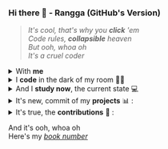 ### Hi there 👋 - Rangga (GitHub's Version)

<!--
**ranggakd/ranggakd** is a ✨ _special_ ✨ repository because its `README.md` (this file) appears on your GitHub profile.

TODO:
- Finish up the faster code, Medium Story and DEV Blog of Basic Steganography
- Finish up the base64ed repo and deploy the GitHub pages of it
- Finish up the BookMan repo
-->

> *It's cool, that's why you* ***click*** *'em*  
*Code rules,* ***collapsible*** *heaven*  
*But ooh, whoa oh*  
*It's a cruel coder*  

<details>
<summary>
With <strong>me</strong>
</summary>
<center>

|  | I'm a / an |
| :--- | :---: |
| Programmer | ✔ |
| AI Tech Writer | ✔ |
| Data Practitioner | ✔ |
| Statistics & Math Addict | ✔ |
| Open Source Contributor | ✔ |
| Quantum Computing Enthusiast | ✔ |
</center>
</details>

<details>
<summary>
I <strong>code</strong> in the dark of my room 👨‍💻
</summary>
<div align="right">

And I predict my data, **forecasting** from afar (oh)  
"**Unittest**," but it's not just a few  
**Data analysis** keeps me on cue
</div>
</details>

<details>
<summary>
And I <strong>study now</strong>, the current state 💻
</summary>
<div align="right">

Of **Rust** and **Julia** to seal my fate (oh)  
And in **Python**, I find my worth  
"**SQL**", ain't that the geekiest you ever heard?  
I write those, grinding like a coder
</div>
</details>

<details>
<summary>
It's new, commit of my <strong>projects</strong> 📊 :
</summary>

| Project | Medium Story | DEV Blog |
| :---: | :---: | :---: |
| [Regression and Forecasting Metrics Exploration](https://github.com/ranggakd/DAIly/blob/main/ideas/regression_forecasting_metrics/Metrics_Exploration.ipynb) | [📖](https://medium.com/@ranggakd/forecasting-metrics-im-new-i-tried-let-s-talk-f6208c55bc3b) | [👨‍💻](https://dev.to/ranggakd/so-i-explored-forecasting-metrics-now-i-want-your-two-cents-30p0) |
| [Goodbye Average Rating System Hello Helpful Rating System](https://github.com/ranggakd/DAIly/blob/main/ideas/helpful_rating_system/Goodbye_Average_Rating_System_Hello_Helpful_Rating_System.ipynb) | [📖](https://medium.com/@ranggakd/rating-system-is-not-credible-anymore-so-i-propose-a-new-one-24d4b5926702) | [👨‍💻](https://dev.to/ranggakd/beyond-stars-the-helpful-rating-system-outshines-traditional-5-star-reviews-4ahe) |
| [Extract Smart Contract Address Using GraphQL API](https://github.com/ranggakd/DAIly/blob/main/projects/ethereum_address/Extract_Smart_Contract_Address_Using_GraphQL_API.ipynb) | | [👨‍💻](https://dev.to/ranggakd/leveraging-graphql-api-over-web-scraping-a-backend-approach-14km) |
| [Basic Steganography](https://github.com/ranggakd/steganography/blob/main/Exploring_Steganography_In_The_Wild_Part_1.ipynb) | | [👨‍💻](https://dev.to/ranggakd/exploring-steganography-in-the-wild-part-1-5hll) |
| [Fantastic Docs and Where to Find Them](https://github.com/ranggakd/DAIly/blob/main/tips/Fantastic_Docs_and_Where_to_Find_Them.ipynb) | [📖](https://medium.com/@ranggakd/fantastic-docs-and-where-to-find-them-27357e23429) | |
| | | [Python & SQL Online Judge Solutions](https://dev.to/ranggakd/series/20410) |
| | | [Data Catalog & Discovery](https://dev.to/ranggakd/series/16098) |
| | | [All About Testing](https://dev.to/ranggakd/series/22338) |
</details>

<details>
<summary>
It's true, the <strong>contributions</strong> 🤖 :
</summary>

| In English | Dalam Bahasa Indonesia |
| :---: | :---: |
| [Pre-Introduction BigOCheatSheet](https://github.com/ranggakd/BigOCheatSheet/tree/pr_only) | [Pra-Pendahuluan BigOCheatSheet](https://github.com/ranggakd/BigOCheatSheet) |
| | [Repository Link Donasi Palestina](https://github.com/ranggakd/Bantu_Palestina) |
| [Clean Code PHP with Refactoring section](https://github.com/ranggakd/clean-code-php/tree/pr_only) | [Kode Bersih PHP dengan bagian pemfaktoran ulang](https://github.com/ranggakd/clean-code-php) |
</details>

And it's ooh, whoa oh  
Here's my [*book number*](https://beacons.ai/ranggakd)
